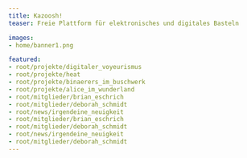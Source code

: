 ```yaml
---
title: Kazoosh!
teaser: Freie Plattform für elektronisches und digitales Basteln

images:
- home/banner1.png

featured:
- root/projekte/digitaler_voyeurismus
- root/projekte/heat
- root/projekte/binaerers_im_buschwerk
- root/projekte/alice_im_wunderland
- root/mitglieder/brian_eschrich
- root/mitglieder/deborah_schmidt
- root/news/irgendeine_neuigkeit
- root/mitglieder/brian_eschrich
- root/mitglieder/deborah_schmidt
- root/news/irgendeine_neuigkeit
- root/mitglieder/deborah_schmidt
---
```



